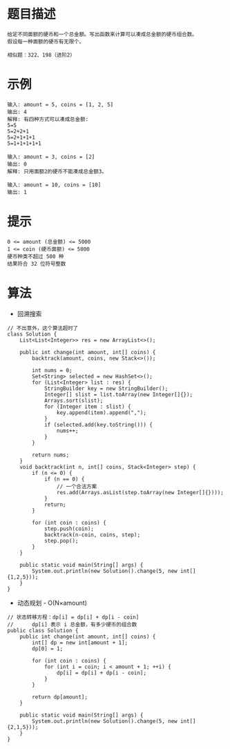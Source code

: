 # 题目描述
	给定不同面额的硬币和一个总金额。写出函数来计算可以凑成总金额的硬币组合数。
	假设每一种面额的硬币有无限个。

	相似题：322、198（进阶2）

# 示例
	输入: amount = 5, coins = [1, 2, 5]
	输出: 4
	解释: 有四种方式可以凑成总金额:
	5=5
	5=2+2+1
	5=2+1+1+1
	5=1+1+1+1+1

	输入: amount = 3, coins = [2]
	输出: 0
	解释: 只用面额2的硬币不能凑成总金额3。

	输入: amount = 10, coins = [10] 
	输出: 1

# 提示
	0 <= amount (总金额) <= 5000
	1 <= coin (硬币面额) <= 5000
	硬币种类不超过 500 种
	结果符合 32 位符号整数

# 算法
* 回溯搜索
```
// 不出意外，这个算法超时了
class Solution {
    List<List<Integer>> res = new ArrayList<>();

    public int change(int amount, int[] coins) {
        backtrack(amount, coins, new Stack<>());

        int nums = 0;
        Set<String> selected = new HashSet<>();
        for (List<Integer> list : res) {
            StringBuilder key = new StringBuilder();
            Integer[] slist = list.toArray(new Integer[]{});
            Arrays.sort(slist);
            for (Integer item : slist) {
                key.append(item).append(",");
            }
            if (selected.add(key.toString())) {
                nums++;
            }
        }

        return nums;
    }
    void backtrack(int n, int[] coins, Stack<Integer> step) {
        if (n <= 0) {
            if (n == 0) {
                // 一个合法方案
                res.add(Arrays.asList(step.toArray(new Integer[]{})));
            }
            return;
        }

        for (int coin : coins) {
            step.push(coin);
            backtrack(n-coin, coins, step);
            step.pop();
        }
    }

    public static void main(String[] args) {
        System.out.println(new Solution().change(5, new int[]{1,2,5}));
    }
}
```

* 动态规划 - O(N×amount)
```
// 状态转移方程：dp[i] = dp[i] + dp[i - coin]
//		dp[i] 表示 i 总金额，有多少硬币的组合数
public class Solution {
    public int change(int amount, int[] coins) {
        int[] dp = new int[amount + 1];
        dp[0] = 1;

        for (int coin : coins) {
            for (int i = coin; i < amount + 1; ++i) {
                dp[i] = dp[i] + dp[i - coin];
            }
        }
        
        return dp[amount];
    }

    public static void main(String[] args) {
        System.out.println(new Solution().change(5, new int[]{2,1,5}));
    }
}
```

